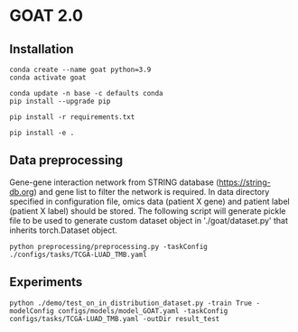 # GOAT 2.0

## Installation
~~~
conda create --name goat python=3.9
conda activate goat

conda update -n base -c defaults conda
pip install --upgrade pip
~~~


~~~
pip install -r requirements.txt
~~~

~~~
pip install -e .
~~~

## Data preprocessing
Gene-gene interaction network from STRING database (https://string-db.org) and gene list to filter the network is required.
In data directory specified in configuration file, omics data (patient X gene) and patient label (patient X label) should be stored.
The following script will generate pickle file to be used to generate custom dataset object in './goat/dataset.py' that inherits torch.Dataset object.
~~~
python preprocessing/preprocessing.py -taskConfig ./configs/tasks/TCGA-LUAD_TMB.yaml 
~~~

## Experiments
~~~
python ./demo/test_on_in_distribution_dataset.py -train True -modelConfig configs/models/model_GOAT.yaml -taskConfig configs/tasks/TCGA-LUAD_TMB.yaml -outDir result_test
~~~


